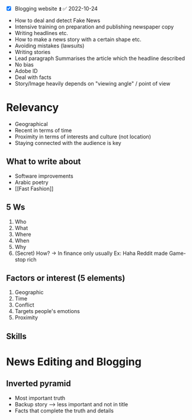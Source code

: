 - [x] Blogging website ⏫ ✅ 2022-10-24
- How to deal and detect Fake News
- Intensive training on preparation and publishing newspaper copy
- Writing headlines etc.
- How to make a news story with a certain shape etc.
- Avoiding mistakes (lawsuits)
- Writing stories
- Lead paragraph
  Summarises the article which the headline described
- No bias
- Adobe ID
- Deal with facts
- Story/Image heavily depends on "viewing angle" / point of view

# Relevancy
- Geographical
- Recent in terms of time
- Proximity in terms of interests and culture (not location)
- Staying connected with the audience is key


## What to write about
   - Software improvements
   - Arabic poetry
   - [[Fast Fashion]]

## 5 Ws
1. Who
2. What 
3. Where
4. When
5. Why
6. (Secret) How? -> In finance only usually
   Ex: Haha Reddit made Game-stop rich
   
## Factors or interest (5 elements)
1. Geographic
2. Time
3. Conflict
4. Targets people's emotions
5. Proximity
## Skills



# News Editing and Blogging
## Inverted pyramid
- Most important truth
- Backup story –> less important and not in title
- Facts that complete the truth and details